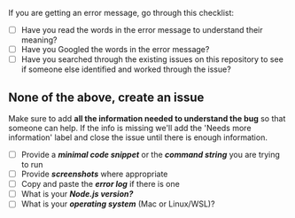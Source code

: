 If you are getting an error message, go through this checklist:

- [ ] Have you read the words in the error message to understand their meaning?
- [ ] Have you Googled the words in the error message?
- [ ] Have you searched through the existing issues on this repository to see if someone else identified and worked through the issue?

None of the above, create an issue
------------------------------------------------------------------

Make sure to add **all the information needed to understand the bug** so that someone can help. If the info is missing we'll add the 'Needs more information' label and close the issue until there is enough information.

- [ ] Provide a **_minimal code snippet_** or the **_command string_** you are trying to run
- [ ] Provide **_screenshots_** where appropriate
- [ ] Copy and paste the **_error log_** if there is one
- [ ] What is your **_Node.js version?_**
- [ ] What is your **_operating system_** (Mac or Linux/WSL)?
